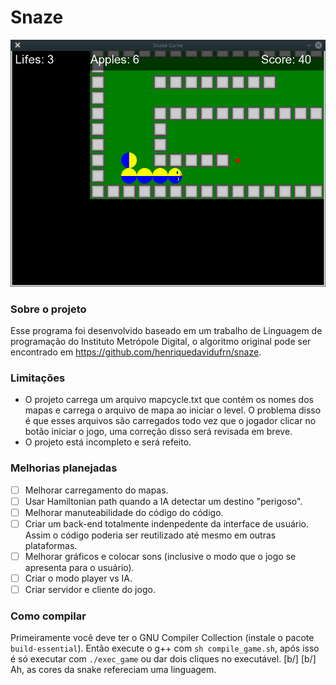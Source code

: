 # Snaze
![](https://raw.githubusercontent.com/pabloufrn/Snaze/master/extra/preview.png)
### Sobre o projeto
Esse programa foi desenvolvido baseado em um trabalho de Linguagem de programação do Instituto Metrópole Digital, o algoritmo original
pode ser encontrado em https://github.com/henriquedavidufrn/snaze.
### Limitações
- O projeto carrega um arquivo mapcycle.txt que contém os nomes dos mapas e carrega o arquivo de mapa ao iniciar o level. O problema disso
é que esses arquivos são carregados todo vez que o jogador clicar no botão iniciar o jogo, uma correção disso será revisada em breve.
- O projeto está incompleto e será refeito.
### Melhorias planejadas
- [ ] Melhorar carregamento do mapas.
- [ ] Usar Hamiltonian path quando a IA detectar um destino "perigoso".
- [ ] Melhorar manuteabilidade do código do código.
- [ ] Criar um back-end totalmente indenpedente da interface de usuário. Assim o código poderia ser reutilizado até mesmo em outras
plataformas.
- [ ] Melhorar gráficos e colocar sons (inclusive o modo que o jogo se apresenta para o usuário).
- [ ] Criar o modo player vs IA.
- [ ] Criar servidor e cliente do jogo.
### Como compilar
Primeiramente você deve ter o GNU Compiler Collection (instale o pacote `build-essential`). Então execute o g++ com `sh compile_game.sh`,
após isso é só executar com `./exec_game` ou dar dois cliques no executável.
[b/]
[b/]
Ah, as cores da snake refereciam uma linguagem.
